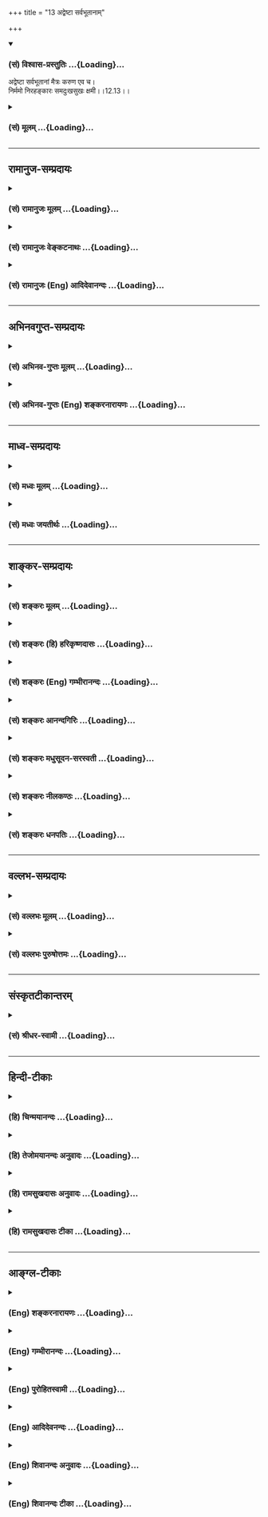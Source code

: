 +++
title = "13 अद्वेष्टा सर्वभूतानाम्"

+++
<div class="js_include" newlevelforh1="3" title="(सं) विश्वास-प्रस्तुतिः" unfilled url="/purANam_vaiShNavam/mahAbhAratam/06-bhIShma-parva/03-bhagavad-gItA-parva/saMskRtam/vishvAsa-prastutiH/12_bhakti-yogaH/13_adveShTA_sarvabhU.md">
<details open><summary><h3>(सं) विश्वास-प्रस्तुतिः ...{Loading}...</h3></summary>

अद्वेष्टा सर्वभूतानां मैत्रः करुण एव च।  
निर्ममो निरहङ्कारः समदुःखसुखः क्षमी।।12.13।।
</details>
</div>
<div class="js_include collapsed" newlevelforh1="3" title="(सं) मूलम्" unfilled url="/purANam_vaiShNavam/mahAbhAratam/06-bhIShma-parva/03-bhagavad-gItA-parva/saMskRtam/mUlam/12_bhakti-yogaH/13_adveShTA_sarvabhU.md">
<details><summary><h3>(सं) मूलम् ...{Loading}...</h3></summary>

अद्वेष्टा सर्वभूतानां मैत्रः करुण एव च।  
निर्ममो निरहङ्कारः समदुःखसुखः क्षमी।।12.13।।
</details>
</div>


_________________
## रामानुज-सम्प्रदायः
<div class="js_include collapsed" newlevelforh1="3" title="(सं) रामानुजः मूलम्" unfilled url="/purANam_vaiShNavam/mahAbhAratam/06-bhIShma-parva/03-bhagavad-gItA-parva/saMskRtam/rAmAnujaH/mUlam/12_bhakti-yogaH/13_adveShTA_sarvabhU.md">
<details><summary><h3>(सं) रामानुजः मूलम् ...{Loading}...</h3></summary>

।।12.13।।**अद्वेष्टा सर्वभूतानां** विद्विषताम् अपकुर्वताम् अपि सर्वेषां
भूतानाम् अद्वेष्टा मदपराधानुगुणम् ईश्वरप्रेरितानि एतानि भूतानि द्विषन्ति
अपकुर्वन्ति च इति अनुसंदधानः; तेषु द्विषत्सु अपकुर्वत्सु च सर्वभूतेषु
मैत्रीं मतिं कुर्वन् **मैत्रः;** तेषु एव दुःखितेषु करुणां कुर्वन् करुणः;
निर्ममः -- देहेन्द्रियेषु तत्सम्बन्धिषु च निर्ममः; **निरहंकारः** --
देहात्माभिमानरहितः; तत एव **समदुःखसुखः** सुखदुःखागमयोः सांकल्पिकयोः
हर्षोद्वेगरहितः; **क्षमी** स्पर्शप्रभवयोः अवर्जनीययोः अपि तयोः
विकाररहितः; **संतुष्टः** यद्दच्छोपनतेन,येन केन अपि देहधारणद्रव्येन
संतुष्टः; **सततं** योगी सततं प्रकृतिवियुक्तात्मानुसंधानपरः; **यतात्मा**
नियमितमनोवृत्तिः; **दृढनिश्चयः** -- अध्यात्मशास्त्रोदितेषु अर्थेषु
दृढनिश्चयः; **मय्यर्पितमनोबुद्धिः** भगवान् वासुदेव एव अनभिसंहितफलेन
अनुष्ठितेन कर्मणाआराध्यते आराधितश्च मम आत्मापरोक्ष्यं साधयिष्यति इति
मय्यर्पितमनोबुद्धिः; एवंभूतो **मद्भक्तः** एवंभूतेन कर्मयोगेन मां भजमानो
**यः स मे प्रियः।**

</details>
</div>
<div class="js_include collapsed" newlevelforh1="3" title="(सं) रामानुजः वेङ्कटनाथः" unfilled url="/purANam_vaiShNavam/mahAbhAratam/06-bhIShma-parva/03-bhagavad-gItA-parva/saMskRtam/rAmAnujaH/venkaTanAthaH/12_bhakti-yogaH/13_adveShTA_sarvabhU.md">
<details><summary><h3>(सं) रामानुजः वेङ्कटनाथः ...{Loading}...</h3></summary>

  
  
।।12.13।। एवंभक्तेः श्रैष्ठ्य(भक्तिशैघ्र्य)मुपायोक्तिरशक्तस्यात्मनिष्ठता
इत्येतावदुक्तन्तत्प्रकारास्त्वतिप्रीतिर्भक्ते द्वादश उच्यते \[गी.सं.16\]
इत्युक्तमुभयमवशिष्टम् तत्रापिये तु धर्म्यामृतम् \[12।20\]
इत्यध्यायान्तिमश्लोकेनातिप्रीतिरुच्यन्ते; ततः पूर्वैःअद्वेष्टा
इत्यादिभिः सप्तभिः श्लोकैरात्मनिष्ठाप्रकारा उच्यते
इत्याहअनभिसंहितेति। तत्प्रकाराः इत्यनेनेतिकर्तव्यताविशेषरूपाः प्रकारा
विवक्षिता इति ज्ञापनायोक्तम्उपादेयान् गुणानाहेति।
ननुकर्मनिष्ठस्योपादेयान् गुणानाह इति कथं सङ्गच्छते तेषु हि
श्लोकेषुमय्यर्पितमनोबुद्धिर्यो मद्भक्तः स मे प्रियः
\[11।14\]सर्वारम्भपरित्यागी यो मद्भक्तः स मे प्रियः
\[11।16\]शुभाशुभपरित्यागी भक्तिमान्यः स मे प्रियः \[12।17\]अनिकेतः
स्थिरमतिर्भक्तिमान्मे प्रियो नरः \[12।19\] इति भक्तिनिष्ठ एव प्रियत्वेन
पुनः पुनरुच्यते। प्रियो हि ज्ञानिनोऽत्यर्थमहं स च मम प्रियः \[17\] इति
सप्तमोक्त एव ज्ञानी प्रियशब्देन प्रत्यभिज्ञायते तत्समानाधिकरणानां
चअद्वेष्टा इत्यादीनां तदुपायभक्त्यङ्गपरत्वं युक्तमिति। अत्रोच्यते --
ध्यानात्कर्मफलत्यागः \[12।12\] इति कर्मप्रसङ्गानन्तरमेव पठितानां
तदङ्गत्वं प्रतीयते। अङ्गभूतानां चैषामुपकारःत्यागाच्छान्तिरनन्तरम्
\[12।12\] इत्युक्तः। प्रागपि कर्मयोगाङ्गतया चैते प्रतिपादिताः। या तु
स्ववाक्येमद्भक्तः इत्यादिभिः प्रतीता भक्तिः; सा
कर्मयोगान्तर्भूतभक्तिरेवेति तत्रतत्र श्लोके व्याख्यास्यति। नहि
भक्तिगन्धरहितौ कर्मज्ञानयोगौ यथोक्तं -- त्रयाणामपि योगानां
त्रिभिरन्योन्यसङ्गमः \[गी.सं.24\] इति। साक्षाद्भक्तिनिष्ठास्तुये तु इति
श्लोकेन वक्ष्यन्ते। तत्र हि तुशब्देनमत्परमा भक्ताः इति
मत्परमशब्दविशेषणेनअतीव मे प्रियाः \[12।20\] इति प्रियत्वातिशयवर्णनेन च
भक्तान्तरप्रतिपत्तिर्दृढतरा जायते। ततश्च तत्पूर्वं प्रियत्वमात्रेण
निर्दिष्टास्त्वर्वाचीना एव भक्ता इति सङ्ग्रहविस्तरकृतोराशयः।  
  
प्रसक्तप्रतिषेधायसर्वभूतानाम् इति
सविशेषणनिर्देशाभिप्रेतमाहविद्विषतामपकुर्वतामपीति। विशेषणे तात्पर्यमिति
ज्ञापनायसर्वेषामिति व्यासः। विद्विषतामिति मानसः;अपकुर्वतामिति वाचिकः
कायिकश्च व्यापारः। न केवलं तेष्वद्वेषमात्रम्; अपितु मैत्री चेत्याहमैत्र
इति। मैत्रीहेतुं दर्शयतिमदपराधेति। अयमेवाद्वेषस्यापि हेतुः। मैत्रीं मतिं
कुर्वन्निति सामान्यविषये तद्धिताभिप्रेतविशेषोक्तिः। मैत्रीं
हितैषिणीमित्यर्थः। करुणाया निरुपाधिकत्वायाहतेष्वेव दुःखितेष्विति। करुणां
कुर्वन्निति करुणशब्दनिर्वचनम्। नामधातोः क्विबन्तात्पचादित्वादच्प्रत्ययः;
अर्शआदित्वाद्वा मत्वर्थीयः। एवं मैत्रशब्दे। द्विषत्स्वपकुर्वत्स्वेवेति
चैवकाराभिप्रायः। निरहङ्कारत्वं निर्ममत्वे हेतुः। ममकारप्रसङ्गस्थले हि
निर्ममत्वं विधेयमित्यभिप्रायेणाहदेहेन्द्रियेषु तत्सम्बन्धिषु चेति।
अनात्मन्यात्मबुद्धिर्ह्यत्र निषेध्योऽहङ्कार इत्यभिप्रायेणाह --
देहात्माभिमानरहित इति। एतेननिर्गताहम्प्रत्ययः इति परव्याख्या दूषिता;
अहमर्थस्यैवात्मत्वसमर्थनात्। तत एवेति --
निर्ममत्वनिरङ्कारत्वाभ्यामित्यर्थः। क्षमीति -- नापकर्तृषु क्षमा
विवक्षिता;अद्वेष्टा इत्यादिना गतार्थत्वात्। ततश्चतांस्तितिक्षस्व
\[2।14\] इति प्रागुक्तावर्जनीयसांस्पर्शिकद्वन्द्वतितिक्षा स्मार्यते।
तत्पौनरुक्त्यपरिहारायसमदुःखसुखः इत्येतदाभिमानिकविषयम्। तथा सति
निर्ममत्वनिरहङ्कारत्वानन्तरोक्तिश्च सङ्गच्छत
इत्यभिप्रायेणसाङ्कल्पिकयोरित्युक्तम्।
अहङ्कारममकारप्रयुक्तयोरित्यर्थः। सन्तुष्टो येनकेनचित् \[12।19\] इति
वक्ष्यमाणत्वात्;यदृच्छालाभसन्तुष्टः \[4।22\] इति प्रागुक्तत्वाच्च।  
  

</details>
</div>
<div class="js_include collapsed" newlevelforh1="3" title="(सं) रामानुजः (Eng) आदिदेवानन्दः" unfilled url="/purANam_vaiShNavam/mahAbhAratam/06-bhIShma-parva/03-bhagavad-gItA-parva/saMskRtam/rAmAnujaH/english/AdidevAnandaH/12_bhakti-yogaH/13_adveShTA_sarvabhU.md">
<details><summary><h3>(सं) रामानुजः (Eng) आदिदेवानन्दः ...{Loading}...</h3></summary>

12.13 - 12.14 In these and succeeding verses the Lord mentions the
nature of the Karma Yogi who adores Him through his works. In other
words the Bhakti element in Karma Yoga is emphasised. He never hates any
being even though they hate him and do him wrong. For he thinks that the
Lord impels these beings to hate him and do him wrong for atoning for
his transgressions. He is 'friendly', evincing a friendly disposition
towards all beings whether they hate him or do him wrong. He is
'compassionate', evincing compassion towards their sufferings. He is
free from the 'feeling of mine,' i.e., he is not possessive with regard
to his body, senses and all things associated with them. He is free from
the feeling of 'I', i.e., is free from the delusion that his body is the
self. Therefore, 'pain and pleasure are the same to him,' i.e., he is
free from distress and delight resulting from pain and pleasure arising
from his deeds. He is 'enduring', unaffected even by those two (i.e.,
pleasure and pain) due to the inevitable contact of sense-objects. He is
'content', namely, satisfied with whatever chance may bring him for the
sustenance of his body. He 'ever meditates,' i.e., is constantly intent
on contemplating on the self as separate from the body. He is
'self-restrained', namely, he controls the activities of his mind. He is
of 'firm conviction' regarding the meanings taught in the science of the
self. His 'mind and reason are dedicated to Me' i.e., his mind and
reason are dedicated to Me in the form 'Bhagavan Vasudeva alone is
propitiated by disinterested activities, and when duly propitiated, He
wil bring about for me the direct vision of the self.' Such a devotee of
mine, i.e., who works in this manner as a Karma Yogin, is dear to Me.

</details>
</div>


_________________
## अभिनवगुप्त-सम्प्रदायः
<div class="js_include collapsed" newlevelforh1="3" title="(सं) अभिनव-गुप्तः मूलम्" unfilled url="/purANam_vaiShNavam/mahAbhAratam/06-bhIShma-parva/03-bhagavad-gItA-parva/saMskRtam/abhinava-guptaH/mUlam/12_bhakti-yogaH/13_adveShTA_sarvabhU.md">
<details><summary><h3>(सं) अभिनव-गुप्तः मूलम् ...{Loading}...</h3></summary>

।।12.13 -- 12.14।। अद्वेष्टेति। सन्तुष्ट इति। मैत्री अमत्सरता यस्य +++(N
यस्मात् for यस्य)+++ अस्तीति +++(omits इति)+++। एवं करुणः +++(S;N करुणा)+++। ममामी
इत्यादिः ( ममापीत्यादि) ममकारः अहमुदारः अहं तेजस्वी अहं सहनः +++(S;;N
तेजस्वी असहनः)+++ इत्यादिः अहंकारः एतौ यस्य न स्तः। क्षमा अपकारिणं शत्रुं
प्रत्य \[प्य\] द्वेषबुद्धिः। सततं योगी; व्यवहारावस्थायामपि
प्रशान्तान्तःकरणत्वात्।

</details>
</div>
<div class="js_include collapsed" newlevelforh1="3" title="(सं) अभिनव-गुप्तः (Eng) शङ्करनारायणः" unfilled url="/purANam_vaiShNavam/mahAbhAratam/06-bhIShma-parva/03-bhagavad-gItA-parva/saMskRtam/abhinava-guptaH/english/shankaranArAyaNaH/12_bhakti-yogaH/13_adveShTA_sarvabhU.md">
<details><summary><h3>(सं) अभिनव-गुप्तः (Eng) शङ्करनारायणः ...{Loading}...</h3></summary>

12.13 See Comment under 12.14

</details>
</div>


_________________
## माध्व-सम्प्रदायः
<div class="js_include collapsed" newlevelforh1="3" title="(सं) मध्वः मूलम्" unfilled url="/purANam_vaiShNavam/mahAbhAratam/06-bhIShma-parva/03-bhagavad-gItA-parva/saMskRtam/madhvaH/mUlam/12_bhakti-yogaH/13_adveShTA_sarvabhU.md">
<details><summary><h3>(सं) मध्वः मूलम् ...{Loading}...</h3></summary>

।।12.13।। Sri Madhvacharya did not comment on this sloka.,

</details>
</div>
<div class="js_include collapsed" newlevelforh1="3" title="(सं) मध्वः जयतीर्थः" unfilled url="/purANam_vaiShNavam/mahAbhAratam/06-bhIShma-parva/03-bhagavad-gItA-parva/saMskRtam/madhvaH/jayatIrthaH/12_bhakti-yogaH/13_adveShTA_sarvabhU.md">
<details><summary><h3>(सं) मध्वः जयतीर्थः ...{Loading}...</h3></summary>

।।12.13।। Sri Jayatirtha did not comment on this sloka.  
  

</details>
</div>


_________________
## शाङ्कर-सम्प्रदायः
<div class="js_include collapsed" newlevelforh1="3" title="(सं) शङ्करः मूलम्" unfilled url="/purANam_vaiShNavam/mahAbhAratam/06-bhIShma-parva/03-bhagavad-gItA-parva/saMskRtam/shankaraH/mUlam/12_bhakti-yogaH/13_adveShTA_sarvabhU.md">
<details><summary><h3>(सं) शङ्करः मूलम् ...{Loading}...</h3></summary>

।।12.13।। --,**अद्वेष्टा सर्वभूतानां** न द्वेष्टा; आत्मनः दुःखहेतुमपि न
किञ्चित् द्वेष्टि; सर्वाणि भूतानि आत्मत्वेन हि पश्यति। **मैत्रः**
मित्रभावः मैत्री मित्रतया वर्तते इति मैत्रः। **करुणः एव च;** करुणा कृपा
दुःखितेषु दया; तद्वान् करुणः; सर्वभूताभयप्रदः; संन्यासी इत्यर्थः।
**निर्ममः** ममप्रत्ययवर्जितः। **निरहंकारः** निर्गताहंप्रत्ययः।
**समदुःखसुखः** समे दुःखसुखे द्वेषरागयोः अप्रवर्तके यस्य सः समदुःखसुखः।
**क्षमी** क्षमावान्; आक्रुष्टः अभिहतो वा अविक्रियः एव आस्ते।।

</details>
</div>
<div class="js_include collapsed" newlevelforh1="3" title="(सं) शङ्करः (हि) हरिकृष्णदासः" unfilled url="/purANam_vaiShNavam/mahAbhAratam/06-bhIShma-parva/03-bhagavad-gItA-parva/saMskRtam/shankaraH/hindI/harikRShNadAsaH/12_bhakti-yogaH/13_adveShTA_sarvabhU.md">
<details><summary><h3>(सं) शङ्करः (हि) हरिकृष्णदासः ...{Loading}...</h3></summary>

।।12.13।। इसलिये जिन्होंने समस्त इच्छाओंका त्याग कर दिया है; ऐसे
अक्षरोपासक यथार्थ ज्ञाननिष्ठ संन्यासियोंका जो साक्षात् मोक्षका कारणरूप
अद्वेष्टा सर्वभूतानाम् इत्यादि धर्मसमूह है उसका वर्णन करूँगा; इस
उद्देश्यसे भगवान् कहना आरम्भ करते हैं --, जो सब भूतोंमें द्वेषभावसे रहित
है अर्थात् अपने लिये दुःख देनेवाले भी किसी प्राणीसे द्वेष नहीं करता;
समस्त भूतोंको आत्मारूपसे ही देखता है। तथा जो मित्रतासे युक्त है अर्थात्
सबके साथ मित्रभावसे बर्तता है और करुणामय है -- दीनदुखियोंपर दया करना
करुणा है; उससे युक्त है; अभिप्राय यह कि जो सब भूतोंको अभय देनेवाला
संन्यासी है। तथा जो ममतासे रहित और अहंकारसे रहित है; एवं सुखदुःखमें सम
है अर्थात् सुख और दुःख जिसके अन्तःकरणमें रागद्वेष उत्पन्न नहीं कर सकते।
जो क्षमावान् है अर्थात् किसीके द्वारा गाली दी जानेपर या पीटे जानेपर भी
जो विकाररहित ही रहता है।

</details>
</div>
<div class="js_include collapsed" newlevelforh1="3" title="(सं) शङ्करः (Eng) गम्भीरानन्दः" unfilled url="/purANam_vaiShNavam/mahAbhAratam/06-bhIShma-parva/03-bhagavad-gItA-parva/saMskRtam/shankaraH/english/gambhIrAnandaH/12_bhakti-yogaH/13_adveShTA_sarvabhU.md">
<details><summary><h3>(सं) शङ्करः (Eng) गम्भीरानन्दः ...{Loading}...</h3></summary>

12.13 Advesta, he who is not hateful; sarva-bhutanam, towards any
creature: He does not feel repulsion for anything, even for what may be
the cause of sorrow to himself, for he sees all beings as his own Self.
Maitrah, he who is friendly-behaving like a friend; karunah eva ca, and
compassionate: karuna is kindness, compassion towards sorrow-stricken
creatures; one possessing that is karunah, i.e. a monk, who grants
safety to all creatures. Nirmamah, he who has no idea of 'mine';
nirahankarah, who has no idea of egoism; sama-duhkha-sukhah, who is the
same under sorrow and happiness, he in whom sorrow and happiness do not
arouse any repulsion or attraction; ksami, who is forgiving, who remains
unperturbed even when abused or assaulted;

</details>
</div>
<div class="js_include collapsed" newlevelforh1="3" title="(सं) शङ्करः आनन्दगिरिः" unfilled url="/purANam_vaiShNavam/mahAbhAratam/06-bhIShma-parva/03-bhagavad-gItA-parva/saMskRtam/shankaraH/AnandagiriH/12_bhakti-yogaH/13_adveShTA_sarvabhU.md">
<details><summary><h3>(सं) शङ्करः आनन्दगिरिः ...{Loading}...</h3></summary>

।।12.13।। संप्रत्यद्वेष्टेत्याद्यवतारयितुं वृत्तं कीर्तयति -- **अत्र
चेति।** तथोश्चेदात्यन्तिकोऽभेदो न तर्हीश्वरे मनःसमाधानरूपो
योगोऽत्यन्ताभेदे ध्यातृध्येयत्वाभावात् नचात्यन्ताभेदे कर्मानुष्ठानं
तत्फलत्यागो वा परस्परं तदयोगादित्यर्थः। भगवदुक्तिसामर्थ्यादपि
कर्मयोगादिनाभेददृष्टिमतो भवतीत्याह -- **अथेति।** अक्षरोपासकस्य
कर्मयोगायोगवत्कर्मयोगिनोऽक्षरोपासनानुपपत्तिरपि दर्शितेत्याह --
**तथेति।** अक्षरोपासकाः सम्यग्धीनिष्ठा यथाज्ञानं भगवन्तमेवाप्नुवन्ति न
तथा कर्मिणः साक्षात्तदाप्तावुचितास्तथा च कर्मिणो
नाक्षरोपासनसिद्धिरित्यर्थः। इतश्चाक्षरोपासनं कर्मानुष्ठानं न चैकत्र
युक्तमित्याह -- **अक्षरेति।**
नन्वक्षरोपासकवदन्येषामपीश्वरात्मत्वाविशेषात्कुतस्तदधीनत्वं तत्राह --
**यदीति।** कर्मयोगस्याक्षरोपास्तेश्च युगपदेकत्रायोगे हेत्वन्तरमाह --
**यस्माच्चेति।**कुरु कर्मैवे त्यादाविति शेषः। किंचाक्षरोपासको
वाक्यादीश्वरमात्मानं वेत्ति नासौ क्रियायां गुणत्वेन कर्तृत्वमनुभवति
गुणत्वेश्वरत्वयोरेकत्र व्याघातादतोऽपि नाक्षरोपासनं कर्मानुष्ठानं चैकत्र
युक्तमित्याह -- **नचेति।** अक्षरोपास्तिकर्मयोगयोरेकत्र पर्यायायोगे
फलितमाह -- **तस्मादिति।** अज्ञानां कर्मिणां वक्ष्यमाणधर्मजातस्य
साकल्येनायोगादक्षरनिष्ठानामेवेदमुच्यतेऽविरुद्धांशस्य तु
सर्वार्थत्वमिष्टमेवेत्यर्थः। सर्वेषां भूतानां मध्ये यो दुःखहेतुस्तं
विद्वानपि द्वेष्ट्येवेत्याशङ्क्याह -- **आत्मन इति।** तत्र हेतुः --
**सर्वाणीति।** सर्वभूतानामित्युभयतः संबध्यते। ममप्रत्ययवर्जितो देहेऽपीति
शेषः। व्रतस्वाध्यायकृताहंकारान्निष्क्रान्तत्वमाह -- **निर्गतेति।**

</details>
</div>
<div class="js_include collapsed" newlevelforh1="3" title="(सं) शङ्करः मधुसूदन-सरस्वती" unfilled url="/purANam_vaiShNavam/mahAbhAratam/06-bhIShma-parva/03-bhagavad-gItA-parva/saMskRtam/shankaraH/madhusUdana-sarasvatI/12_bhakti-yogaH/13_adveShTA_sarvabhU.md">
<details><summary><h3>(सं) शङ्करः मधुसूदन-सरस्वती ...{Loading}...</h3></summary>

।।12.13।। तदेवं मन्दमधिकारिणं प्रत्यतिदुष्करत्वेनाक्षरोपासननिन्दया सुकरं
सगुणोपासनं,विधायाशक्तितारम्यानुवादेनान्यान्यपि साधनानि विदधौ
भगवान्वासुदेवः। कथं नु नाम सर्वप्रतिबन्धरहितः सन्नुत्तमाधिकारितया
फलभूतायामक्षरविद्यायामवतेरदित्यभिप्रायेण साधनविधानस्य फलार्थत्वात्।
तदुक्तंनिर्विशेषं परं ब्रह्म साक्षात्कर्तुमनीश्वराः। ये
मन्दास्तेऽनुकम्प्यन्ते सविशेषनिरूपणैः। वशीकृते मनस्येषां
सगुणब्रह्मशीलनात्। तदेवाविर्भवेत्साक्षादपेतोपाधिकल्पनम्।। इति। भगवता
पतञ्जलिना चोक्तंसमाधिसिद्धिरीश्वरप्रणिधानात् इति। ततः
प्रत्यक्चेतनाधिगमोऽप्यन्तरायाभावश्च इति च। तत इतीश्वरप्रणिधानादित्यर्थः।
तदेवमक्षरोपासननिन्दा सगुणोपासनस्तुतये नतु हेयतया
उदितहोमविधावनुदितहोमनिन्दावत्। नहि निन्दा निन्द्यं निन्दितुं
प्रवर्ततेऽपि तु विधेयं स्तोतुमिति न्यायात्। तस्मादक्षरोपासका एव
परमार्थतो योगवित्तमाःप्रियो हि ज्ञानिनोऽत्यर्थमहं स च मम प्रियः। उदाराः
सर्व एवैते ज्ञानी त्वात्मैव मे मतम् इत्यादिना पुनः पुनः
प्रशस्ततमतयोक्तास्तेषामेव ज्ञानं धर्मजातं चानुसरणीयमधिकारमासाद्य
त्वयेत्यर्जुनं बुबोधयिषुः परमहितैषी भगवानभेददर्शिनः
कृतकृत्यानक्षरोपासकान्प्रस्तौति सप्तभिः -- अद्वेष्टेत्यादिना। सर्वाणि
भूतान्यात्मत्वेन पश्यन्नात्मनो दुःखहेतावपि प्रतिकूलबुद्ध्यभावान्न
द्वेष्टा सर्वभूतानां किंतु मैत्रः मैत्री स्निग्धता तद्वान्। यतः करुणः
करुणा दुःखितेषु दया तद्वान् सर्वभूताभयदाता। परमहंसपरिव्राजक इत्यर्थः।
निर्ममः देहेऽपि ममेति प्रत्ययरहितः निरहंकारः
वृत्तस्वाध्यायादिकृताहंकारान्निष्क्रान्तः द्वेषरागयोरप्रवर्तकत्वेन समे
दुःखसुखे यस्य सः। अतएव क्षमी आक्रोशनताडनादिनापि न विक्रियामापद्यते।

</details>
</div>
<div class="js_include collapsed" newlevelforh1="3" title="(सं) शङ्करः नीलकण्ठः" unfilled url="/purANam_vaiShNavam/mahAbhAratam/06-bhIShma-parva/03-bhagavad-gItA-parva/saMskRtam/shankaraH/nIlakaNThaH/12_bhakti-yogaH/13_adveShTA_sarvabhU.md">
<details><summary><h3>(सं) शङ्करः नीलकण्ठः ...{Loading}...</h3></summary>

।।12.13।। परमप्रकृतस्याक्षरस्योपासकं स्तौति तद्गुणकथने हि साधकानां तेषु
गुणेष्वादरो भविष्यतीति बुद्ध्याह -- **अद्वेष्टेति।** अद्वेष्टा
चेदुदासीनः स्यान्नेत्याह। मैत्रः मित्रमेव मैत्रो नतूदासीनः कदाचिदपि।
नन्वन्यस्मिन् शत्रौ सति कथं मैत्रत्वं स्यात्तत्राह -- **करुण इति।**
दुःखदातारमपि करुणया न बाधितुमीष्टे अपितु त्रातुमेवेच्छति। एतेन
सर्वभूताभयप्रदः संन्यासी उक्तः। अतएव तस्य निर्मम इति विशेषणं युज्यते।
मुख्यमक्षरविदो लक्षणं निरहंकार इति। अहंकारो हि सर्वानर्थनिदानं स एव
निर्गतो यस्मात्स निरहंकारः। अतएव समे दुःखसुखे यस्य। तत्र को मोहः कः शोक
एकत्वमनुपश्यतः इति श्रुतेः। क्षमी क्षमावान्परिभवप्राप्तावपि
स्वस्थचित्तः। अन्योऽपि मुमुक्षुरेतान्धर्माननुतिष्ठेदित्यर्थः।

</details>
</div>
<div class="js_include collapsed" newlevelforh1="3" title="(सं) शङ्करः धनपतिः" unfilled url="/purANam_vaiShNavam/mahAbhAratam/06-bhIShma-parva/03-bhagavad-gItA-parva/saMskRtam/shankaraH/dhanapatiH/12_bhakti-yogaH/13_adveShTA_sarvabhU.md">
<details><summary><h3>(सं) शङ्करः धनपतिः ...{Loading}...</h3></summary>

।।12.13।। ते प्राप्नुवन्ति मामेव सर्वभूतहिते रताः इत्यनेनाक्षरोपासकानां
मोक्षप्राप्तौ स्वातन्त्र्यमुक्त्वाक्लेशोऽधिकतस्तेषामव्यक्तासक्तचेतसां
इत्यादिनाऽक्षरोपासनायां मन्दमतित्वादनधिकारिणामुद्धाराय करुणानिधिना
भगवताऽधिकतरक्लेशं तत्र प्रदर्श्य आत्मेश्वरमेदमाश्रित्य विश्वरुपं
परमेश्वरं चित्तसमाधानलक्षणयोगादिकमुक्तम्। तथाचअन्तस्तद्धर्मोपदेशात् इति
सूत्रस्ते कल्पतरौनिर्विशेषं परं ब्रह्म साक्षात्कर्तुमनीश्वराः। ये
मन्दास्तेऽनुकम्पयन्ते सविशेषनिरुपणऐः।। वशीकृते मनस्येषां
सगुणब्रह्मशीलनात्। तदेवाविर्भवेत्साक्षादपेतोपाधिकल्पनम् स्वाधीनं मन्यमान
अक्षरोपासनायामधिकारसंपत्त्यर्थं सगुणोपासनां स्तौति नतु
मोक्षस्यानन्यसाधनत्वेंन श्रुतिस्मृतिन्यायेतिहासपुराणस्तत्र तत्र
प्रतिपादिताया इतरसाधनफलभूताया अक्षरोपासनाया हेयतायै। तस्मादस्मिन् जन्मनि
जन्मान्तरे वा पूर्वपूर्वसाधनानुष्ठानक्रमेण प्राप्ताक्षरोपासनानां
सम्यग्ज्ञाननिष्ठानां संन्यासिनां त्यक्तपुत्रदारवित्तैषणानां
अद्वेष्टृत्वादिधर्मसमुदायः साक्षात्स्वातन्त्र्येण मोक्षासाधनं वक्तुकाम
आह भगवान् -- अद्वेष्टेति। सर्वभूतानां यथायथं स्वस्मादुष्कृष्टेषु
स्वस्मिन्द्वेषकर्तृषु च द्वेषवर्जितः समानेषु मित्रतया वर्तत इति मैत्रः।
अज्ञेषु दुःखितेषु करुणा दया तद्वान्यतः सर्वाणि
भूतान्यात्सत्वेवानुपश्यति। यद्वा सर्वाणि भूतान्यात्मत्वेन पश्यन्नात्मनो
दुःखहेतावति प्रतिकूलबुद्य्धभावादद्वेष्टा सर्वभूतानां; न केवलमद्वेष्टा
सर्वभूतानां किंतु मैत्रः स्नेहवान्। यतः करुणः। यद्वा सर्वभूतानामद्वेष्टा
तर्हि द्वेषवर्जित उदासीनः स्यान्नेत्याह। मैत्रः। तर्हि
उपकारमपेक्ष्योपकारकर्ता। बन्धनहेतुस्नेहयुक्तश्च स्यान्नेत्याह। करुणः
कृपावान्। सर्वभूताभयप्रदः संन्यासीत्यर्थः। दुःखितेषु कृपया मैत्रः नतु
रागादुपकारपेक्षया वा। ममत्वेन गृहीतस्य गेहादेः अहंकारास्पदत्वेन
कल्पितस्य च देहादेः प्रतिकूलेषु द्वेषोऽनुकूलेषु रागश्च लोकस्य दृश्यते;
तत्त्वविदः संन्यासिनानस्त्वेतन्नास्तीत्याह। निर्ममो निरहंकारः
ममेतिप्रत्ययवर्जितः ममतास्पदानां गेहादीनां त्यागात्
वृत्तस्वाध्यायकृतादहंकारप्रत्ययान्निर्गतः। अतएव समे
द्वेषराग्योरप्रवर्तके सुखदुःखे यस्य। अतएव क्षमी क्षमावान् आकुष्योऽपि
ताडितोऽप्यविक्रिय एवास्त इत्यर्थः।

</details>
</div>


_________________
## वल्लभ-सम्प्रदायः
<div class="js_include collapsed" newlevelforh1="3" title="(सं) वल्लभः मूलम्" unfilled url="/purANam_vaiShNavam/mahAbhAratam/06-bhIShma-parva/03-bhagavad-gItA-parva/saMskRtam/vallabhaH/mUlam/12_bhakti-yogaH/13_adveShTA_sarvabhU.md">
<details><summary><h3>(सं) वल्लभः मूलम् ...{Loading}...</h3></summary>

।।12.13।। एवमादिधर्मवतो भक्तस्य द्वात्रिंशल्लक्षणं पुष्टिसूचकमिति तस्य
स्वप्रियत्वमाह षड्गुणभगवतोऽनुग्रहात्प्रीतिविषयत्वाच्चैकेन षड्भिः
श्लोकैः। यद्यपि भगवन्मार्गे सत्सङ्गादेर्भगवद्भक्तिहेतुत्वं तथापि तं
प्रति भगवदनुग्रहस्यैव निर्हेतुकस्य हेतुत्वं सम्भवतिभवापवर्गो भ्रमतो यदा
भवेज्जनस्य तर्ह्यच्युत सत्समागमः इत्यादि भागवते \[10।51।54\]
भगवत्सेवकवाक्ये भवं अपवर्जयतीति तद्व्याख्यानादनुग्रह एव तत्र,हेतुरिति
मूलभूततदनुग्रहीतत्वात्। अद्वेष्टेति।

</details>
</div>
<div class="js_include collapsed" newlevelforh1="3" title="(सं) वल्लभः पुरुषोत्तमः" unfilled url="/purANam_vaiShNavam/mahAbhAratam/06-bhIShma-parva/03-bhagavad-gItA-parva/saMskRtam/vallabhaH/puruShottamaH/12_bhakti-yogaH/13_adveShTA_sarvabhU.md">
<details><summary><h3>(सं) वल्लभः पुरुषोत्तमः ...{Loading}...</h3></summary>

  
  
।।12.13।। तस्य स्वरूपमाह -- अद्वेष्टेति। सर्वभूतानां प्राणिमात्राणां
मत्क्रीडात्मकत्वात् अद्वेष्टा आधिक्यादिदर्शने द्वेषरहितः मैत्रः भक्तेषु
मित्रतया वर्त्तमानः करुणः भक्तिरहितेषु संसारदुःखनिश्चयात् करुणः
उपदेशादिदानार्थं करुणावान्। एकारेण न कदाचित् कर्कशस्तिष्ठेदिति
ज्ञापितम्। निर्ममः उपदेशदानानन्तरं तेषु सर्वत्र च ममत्वरहितः; निरहङ्कारः
स्वस्योत्तमत्वज्ञानेनाऽहङ्काररहितः समदुःखसुखः समे दुःखसुखे
वियोगसंयोगात्मके यस्य; क्षमी क्षमावान् दुष्टकृतावमानादिसहनशीलः।  
  

</details>
</div>


_________________
## संस्कृतटीकान्तरम्
<div class="js_include collapsed" newlevelforh1="3" title="(सं) श्रीधर-स्वामी" unfilled url="/purANam_vaiShNavam/mahAbhAratam/06-bhIShma-parva/03-bhagavad-gItA-parva/saMskRtam/shrIdhara-svAmI/12_bhakti-yogaH/13_adveShTA_sarvabhU.md">
<details><summary><h3>(सं) श्रीधर-स्वामी ...{Loading}...</h3></summary>

।।12.13।। एवंभूतस्य भक्तस्य क्षिप्रमेव परमेश्वरप्रसादहेतून्धमानाह **--
अद्वेष्टेत्यष्टभिः।** सर्वभूतानां यथायथमद्वेष्टा; मैत्रः; करुणश्च
उत्तमेषु द्वेषशून्यः; समेषु मित्रतया वर्तत इति मैत्रः। हीनेषु
कृपालुरित्यर्थः। निर्ममो निरहंकारश्च। कृपालुत्वादेवान्यैः सह समे
दुःखसुखे यस्य सः। क्षमी क्षमावान्।

</details>
</div>


_________________
## हिन्दी-टीकाः
<div class="js_include collapsed" newlevelforh1="3" title="(हि) चिन्मयानन्दः" unfilled url="/purANam_vaiShNavam/mahAbhAratam/06-bhIShma-parva/03-bhagavad-gItA-parva/hindI/chinmayAnandaH/12_bhakti-yogaH/13_adveShTA_sarvabhU.md">
<details><summary><h3>(हि) चिन्मयानन्दः ...{Loading}...</h3></summary>

।।12.13।। See Commentary under 12.14

</details>
</div>
<div class="js_include collapsed" newlevelforh1="3" title="(हि) तेजोमयानन्दः अनुवादः" unfilled url="/purANam_vaiShNavam/mahAbhAratam/06-bhIShma-parva/03-bhagavad-gItA-parva/hindI/tejomayAnandaH/anuvAdaH/12_bhakti-yogaH/13_adveShTA_sarvabhU.md">
<details><summary><h3>(हि) तेजोमयानन्दः अनुवादः ...{Loading}...</h3></summary>

।।12.13।। भूतमात्र के प्रति जो द्वेषरहित है तथा सबका मित्र तथा करुणावान्
है; जो ममता और अहंकार से रहित, सुख और दु:ख में सम और क्षमावान् है।।

</details>
</div>
<div class="js_include collapsed" newlevelforh1="3" title="(हि) रामसुखदासः अनुवादः" unfilled url="/purANam_vaiShNavam/mahAbhAratam/06-bhIShma-parva/03-bhagavad-gItA-parva/hindI/rAmasukhadAsaH/anuvAdaH/12_bhakti-yogaH/13_adveShTA_sarvabhU.md">
<details><summary><h3>(हि) रामसुखदासः अनुवादः ...{Loading}...</h3></summary>

।।12.13।। सब प्राणियोंमें द्वेषभावसे रहित, सबका मित्र (प्रेमी) और दयालु,
ममतारहित, अहंकाररहित, सुखदुःखकी प्राप्तिमें सम, क्षमाशील, निरन्तर
सन्तुष्ट, योगी, शरीरको वशमें किये हुए, दृढ़ निश्चयवाला; मेरेमें अर्पित
मनबुद्धिवाला जो मेरा भक्त है, वह मेरेको प्रिय है।

</details>
</div>
<div class="js_include collapsed" newlevelforh1="3" title="(हि) रामसुखदासः टीका" unfilled url="/purANam_vaiShNavam/mahAbhAratam/06-bhIShma-parva/03-bhagavad-gItA-parva/hindI/rAmasukhadAsaH/TIkA/12_bhakti-yogaH/13_adveShTA_sarvabhU.md">
<details><summary><h3>(हि) रामसुखदासः टीका ...{Loading}...</h3></summary>

।।12.13।।***व्याख्या --*'अद्वेष्टा सर्वभूतानाम्'--** अनिष्ट करनेवालोंके
दो भेद हैं -- (1) इष्टकी प्राप्तिमें अर्थात् धन, मान-बड़ाई, आदर-सत्कार
आदिकी प्राप्तिमें बाधा पैदा करनेवाले और (2) अनिष्ट पदार्थ, क्रिया,
व्यक्ति, घटना आदिसे संयोग करानेवाले। भक्तके शरीर, मन, बुद्धि, इन्द्रियाँ
और सिद्धान्तके प्रतिकूल चाहे कोई कितना ही, किसी प्रकारका व्यवहार करे --
इष्टकी प्राप्तिमें बाधा डाले, किसी प्रकारकी आर्थिक और शारीरिक हानि
पहुँचाये, पर भक्तके हृदयमें उसके प्रति कभी किञ्चिन्मात्र भी द्वेष नहीं
होता। कारण कि वह प्राणिमात्रमें अपने प्रभुको ही व्याप्त देखता है, ऐसी
स्थितिमें वह विरोध करे तो किससे करे --,**'निज प्रभुमय देखहिं जगत केहि सन
करहिं बिरोध।। '** (मानस 7। 112 ख)। इतना ही नहीं; वह तो अनिष्ट करनेवालोंकी
सब क्रियाओंको भी भगवान्का कृपापूर्ण मङ्गलमय विधान ही मानता है!  
  
प्राणिमात्र स्वरूपसे भगवान्का ही अंश है। अतः किसी भी प्राणीके प्रति
थोड़ा भी द्वेषभाव रहना भगवान्के प्रति ही द्वेष है। इसलिये किसी प्राणीके
प्रति द्वेष रहते हुए भगवान्से अभिन्नता तथा अनन्यप्रेम नहीं हो सकता।
प्राणिमात्रके प्रति द्वेषभावसे रहित होनेपर ही भगवान्में पूर्ण प्रेम हो
सकता है। इसलिये भक्तमें प्राणिमात्रके प्रति द्वेषका सर्वथा अभाव होता
है।  
  
**'मैत्रः करुण एव च' (टिप्पणी प₀ 648)--** भक्तके अन्तःकरणमें
प्राणिमात्रके प्रति केवल द्वेषका अत्यन्त अभाव ही नहीं होता, प्रत्युत
सम्पूर्ण प्राणियोंमें भगवद्भाव होनेके नाते उसका सबसे मैत्री और दयाका
व्यवहार भी होता है। भगवान् प्राणिमात्रके सुहृद् हैं --**'सुहृदं
सर्वभूतानाम्'** (गीता 5। 29)। भगवान्का स्वभाव भक्तमें अवतरित होनेके कारण
भक्त भी सम्पूर्ण प्राणियोंका सुहृद् होता है --**'सुहृदः सर्वदेहिनाम्'**
(श्रीमद्भागवत 3। 25। 21)। इसलिये भक्तका भी सभी प्राणियोंके प्रति बिना
किसी स्वार्थके स्वाभाविक ही मैत्री और दयाका भाव रहता है --

</details>
</div>


_________________
## आङ्ग्ल-टीकाः
<div class="js_include collapsed" newlevelforh1="3" title="(Eng) शङ्करनारायणः" unfilled url="/purANam_vaiShNavam/mahAbhAratam/06-bhIShma-parva/03-bhagavad-gItA-parva/english/shankaranArAyaNaH/12_bhakti-yogaH/13_adveShTA_sarvabhU.md">
<details><summary><h3>(Eng) शङ्करनारायणः ...{Loading}...</h3></summary>

12.13. He, who is not a hater, \[but\] only a compassionate friend of
every being; who is free from the sense of 'mine, and the sense of 'I';
who is even minded in pain and pleasure and is endowed with forbearance;

</details>
</div>
<div class="js_include collapsed" newlevelforh1="3" title="(Eng) गम्भीरानन्दः" unfilled url="/purANam_vaiShNavam/mahAbhAratam/06-bhIShma-parva/03-bhagavad-gItA-parva/english/gambhIrAnandaH/12_bhakti-yogaH/13_adveShTA_sarvabhU.md">
<details><summary><h3>(Eng) गम्भीरानन्दः ...{Loading}...</h3></summary>

12.13 He who is not hateful towards any creature, who is friendly and
compassionate, who has no idea of 'mine' and the idea of egoism, who is
the same under sorrow and happiness, who is forgiving;

</details>
</div>
<div class="js_include collapsed" newlevelforh1="3" title="(Eng) पुरोहितस्वामी" unfilled url="/purANam_vaiShNavam/mahAbhAratam/06-bhIShma-parva/03-bhagavad-gItA-parva/english/purohitasvAmI/12_bhakti-yogaH/13_adveShTA_sarvabhU.md">
<details><summary><h3>(Eng) पुरोहितस्वामी ...{Loading}...</h3></summary>

12.13 He who is incapable of hatred towards any being, who is kind and
compassionate, free from selfishness, without pride, equable in pleasure
and in pain, and forgiving,

</details>
</div>
<div class="js_include collapsed" newlevelforh1="3" title="(Eng) आदिदेवनन्दः" unfilled url="/purANam_vaiShNavam/mahAbhAratam/06-bhIShma-parva/03-bhagavad-gItA-parva/english/AdidevanandaH/12_bhakti-yogaH/13_adveShTA_sarvabhU.md">
<details><summary><h3>(Eng) आदिदेवनन्दः ...{Loading}...</h3></summary>

12.13 He who never hates any being, who is friendly and compassionate,
who is free from the feelings of I and mine, who looks upon all pain and
pleasure the same as and who is enduring;

</details>
</div>
<div class="js_include collapsed" newlevelforh1="3" title="(Eng) शिवानन्दः अनुवादः" unfilled url="/purANam_vaiShNavam/mahAbhAratam/06-bhIShma-parva/03-bhagavad-gItA-parva/english/shivAnandaH/anuvAdaH/12_bhakti-yogaH/13_adveShTA_sarvabhU.md">
<details><summary><h3>(Eng) शिवानन्दः अनुवादः ...{Loading}...</h3></summary>

12.13 He who hates no creature, who is friendly and compassionate to
all, who is free from attachment and egoism, balanced in pleasure and
pain, and forgiving.

</details>
</div>
<div class="js_include collapsed" newlevelforh1="3" title="(Eng) शिवानन्दः टीका" unfilled url="/purANam_vaiShNavam/mahAbhAratam/06-bhIShma-parva/03-bhagavad-gItA-parva/english/shivAnandaH/TIkA/12_bhakti-yogaH/13_adveShTA_sarvabhU.md">
<details><summary><h3>(Eng) शिवानन्दः टीका ...{Loading}...</h3></summary>

12.13 अद्वेष्टा nonhater; सर्वभूतानाम् of (to) all creatures; मैत्रः
friendly; करुणः compassionate; एव even; च and; निर्ममः without mineness;
निरहङ्कारः without egoism; समदुःखसुखः balanced in pleasure and pain;
क्षमी forgiving.Commentary Lord Krishna gives a description of the
nature of a Bhagavata or a sage in the following eight verses. These
eight verses are called Amritashtakam.The devotee who is established in
God bears illwill to none. He looks on all with love and great
compassion. He regards all beings as himself. He does not hate even a
single being; not even the creature which gives him intense pain. He who
entertains mercy towards suffering people and tries to relieve their
sufferings is a man of Karuna. He puts himself in the position of the
sufferer and feels the pain himself. Mercy is a divine attribute. God is
allmerciful. If you wish to hold communion with the Lord; and if you
desire to attain Godhead; you must also become allmerciful.The perfect
devotee offers full security of life (Abhayadana) to all beings. He is a
Paramahamsa Sannyasi. The devotee only can really understand the
mysterious ways of the Lord. He beholds the Lord everywhere. He sees the
Lord in all creatures. That is the reason why he has eal vision. He is
like the sun or the river. The sun sheds its light eally on a palace or
a cottage. Anyone can drink the water of a river. A river enches the
thirst of cows as well as tigers and lions. The idea of mineness and
Iness never arises in the devotees mind. He has no sense of mine and
thine. He is indifferent to pleasure and pain. He is not attached to
pleasant objects. He does not hate the objects that give him pain. He is
as forgiving as the earth. He is not affected a bit when anybody
insults; abuses or beats him.

</details>
</div>
